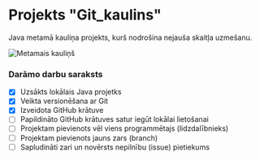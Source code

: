 # Projekts "Git_kaulins"
Java metamā kauliņa projekts, kurš nodrošina nejauša skaitļa uzmešanu.

![Metamais kauliņš](https://encrypted-tbn0.gstatic.com/images?q=tbn:ANd9GcStJiKlvCYwrGK-bTi87jRNpmMjyDiUof6pktSdBGpDkQ&s)

### **Darāmo darbu saraksts**
- [x] Uzsākts lokālais Java projetks
- [x] Veikta versionēšana ar Git
- [x] Izveidota GitHub krātuve
- [ ] Papildināto GitHub krātuves satur iegūt lokālai lietošanai
- [ ] Projektam pievienots vēl viens programmētajs (lidzdalībnieks)
- [ ] Projektam pievienots jauns zars (branch)
- [ ] Sapludināti zari un novērsts nepilnību (issue) pietiekums
